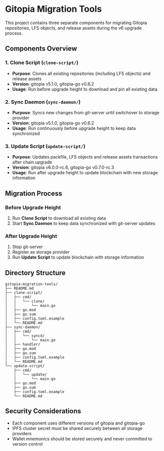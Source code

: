 # Gitopia Migration Tools

This project contains three separate components for migrating Gitopia repositories, LFS objects, and release assets during the v6 upgrade process.

## Components Overview

### 1. Clone Script (`clone-script/`)
- **Purpose**: Clones all existing repositories (including LFS objects) and release assets
- **Version**: gitopia v5.1.0, gitopia-go v0.6.2
- **Usage**: Run before upgrade height to download and pin all existing data

### 2. Sync Daemon (`sync-daemon/`)
- **Purpose**: Syncs new changes from git-server until switchover to storage provider
- **Version**: gitopia v5.1.0, gitopia-go v0.6.2
- **Usage**: Run continuously before upgrade height to keep data synchronized

### 3. Update Script (`update-script/`)
- **Purpose**: Updates packfile, LFS objects and release assets transactions after chain upgrade
- **Version**: gitopia v6.0.0-rc.6, gitopia-go v0.7.0-rc.3
- **Usage**: Run after upgrade height to update blockchain with new storage information

## Migration Process

### Before Upgrade Height
1. Run **Clone Script** to download all existing data
2. Start **Sync Daemon** to keep data synchronized with git-server updates

### After Upgrade Height
1. Stop git-server
2. Register as storage provider
3. Run **Update Script** to update blockchain with storage information

## Directory Structure

```
gitopia-migration-tools/
├── README.md
├── clone-script/
│   ├── cmd/
│   │   └── clone/
│   │       └── main.go
│   ├── go.mod
│   ├── go.sum
│   ├── config.toml.example
│   └── README.md
├── sync-daemon/
│   ├── cmd/
│   │   └── syncd/
│   │       └── main.go
│   ├── handler/
│   ├── go.mod
│   ├── go.sum
│   ├── config.toml.example
│   └── README.md
└── update-script/
    ├── cmd/
    │   └── update/
    │       └── main.go
    ├── go.mod
    ├── go.sum
    ├── config.toml.example
    └── README.md
```

## Security Considerations

- Each component uses different versions of gitopia and gitopia-go
- IPFS cluster secret must be shared securely between all storage providers
- Wallet mnemonics should be stored securely and never committed to version control
